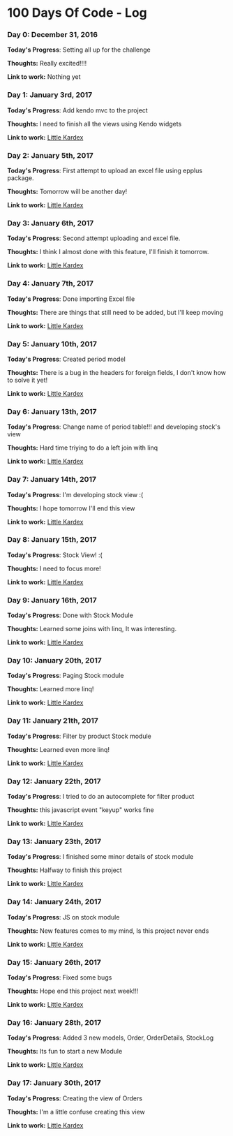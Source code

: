 # 100 Days Of Code - Log

### Day 0: December 31, 2016
**Today's Progress**: Setting all up for the challenge

**Thoughts:** Really excited!!!!

**Link to work:** Nothing yet

### Day 1: January 3rd, 2017
**Today's Progress**: Add kendo mvc to the project

**Thoughts:** I need to finish all the views using Kendo widgets

**Link to work:** [Little Kardex](https://github.com/tabatilla/LittleKardex)

### Day 2: January 5th, 2017
**Today's Progress**: First attempt to upload an excel file using epplus package.

**Thoughts:** Tomorrow will be another day!

**Link to work:** [Little Kardex](https://github.com/tabatilla/LittleKardex)

### Day 3: January 6th, 2017
**Today's Progress**: Second attempt uploading and excel file.

**Thoughts:** I think I almost done with this feature, I'll finish it tomorrow.

**Link to work:** [Little Kardex](https://github.com/tabatilla/LittleKardex)

### Day 4: January 7th, 2017
**Today's Progress**: Done importing Excel file

**Thoughts:** There are things that still need to be added, but I'll keep moving

**Link to work:** [Little Kardex](https://github.com/tabatilla/LittleKardex)

### Day 5: January 10th, 2017
**Today's Progress**: Created period model

**Thoughts:** There is a bug in the headers for foreign fields, I don't know how to solve it yet!

**Link to work:** [Little Kardex](https://github.com/tabatilla/LittleKardex)

### Day 6: January 13th, 2017
**Today's Progress**: Change name of period table!!! and developing stock's view

**Thoughts:** Hard time triying to do a left join with linq

**Link to work:** [Little Kardex](https://github.com/tabatilla/LittleKardex)

### Day 7: January 14th, 2017
**Today's Progress**: I'm developing stock view :(

**Thoughts:** I hope tomorrow I'll end this view

**Link to work:** [Little Kardex](https://github.com/tabatilla/LittleKardex)

### Day 8: January 15th, 2017
**Today's Progress**: Stock View! :(

**Thoughts:** I need to focus more!

**Link to work:** [Little Kardex](https://github.com/tabatilla/LittleKardex)

### Day 9: January 16th, 2017
**Today's Progress**: Done with Stock Module

**Thoughts:** Learned some joins with linq, It was interesting.

**Link to work:** [Little Kardex](https://github.com/tabatilla/LittleKardex)

### Day 10: January 20th, 2017
**Today's Progress**: Paging Stock module

**Thoughts:** Learned more linq!

**Link to work:** [Little Kardex](https://github.com/tabatilla/LittleKardex)

### Day 11: January 21th, 2017
**Today's Progress**: Filter by product Stock module

**Thoughts:** Learned even more linq!

**Link to work:** [Little Kardex](https://github.com/tabatilla/LittleKardex)

### Day 12: January 22th, 2017
**Today's Progress**: I tried to do an autocomplete for filter product

**Thoughts:** this javascript event "keyup" works fine

**Link to work:** [Little Kardex](https://github.com/tabatilla/LittleKardex)

### Day 13: January 23th, 2017
**Today's Progress**: I finished some minor details of stock module

**Thoughts:** Halfway to finish this project

**Link to work:** [Little Kardex](https://github.com/tabatilla/LittleKardex)

### Day 14: January 24th, 2017
**Today's Progress**: JS on stock module

**Thoughts:** New features comes to my mind, Is this project never ends

**Link to work:** [Little Kardex](https://github.com/tabatilla/LittleKardex)

### Day 15: January 26th, 2017
**Today's Progress**: Fixed some bugs

**Thoughts:** Hope end this project next week!!!

**Link to work:** [Little Kardex](https://github.com/tabatilla/LittleKardex)

### Day 16: January 28th, 2017
**Today's Progress**: Added 3 new models, Order, OrderDetails, StockLog

**Thoughts:** Its fun to start a new Module

**Link to work:** [Little Kardex](https://github.com/tabatilla/LittleKardex)

### Day 17: January 30th, 2017
**Today's Progress**: Creating the view of Orders

**Thoughts:** I'm a little confuse creating this view

**Link to work:** [Little Kardex](https://github.com/tabatilla/LittleKardex)